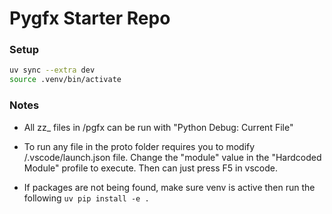 # Pygfx Starter Repo

### Setup

```bash
uv sync --extra dev
source .venv/bin/activate
```

### Notes

- All zz\_ files in /pgfx can be run with "Python Debug: Current File"

- To run any file in the proto folder requires you to modify /.vscode/launch.json file. Change the "module" value in the "Hardcoded Module" profile to execute. Then can just press F5 in vscode.

- If packages are not being found, make sure venv is active then run the following `uv pip install -e .`
